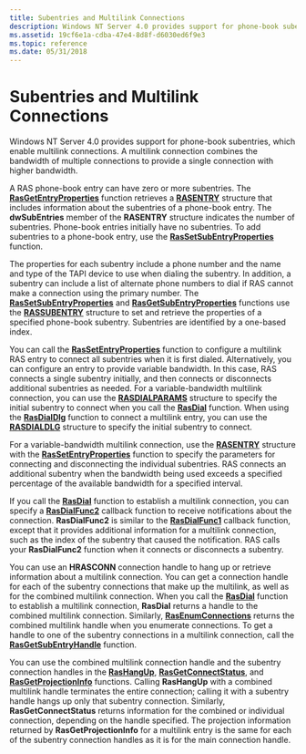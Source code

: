 ```yaml
---
title: Subentries and Multilink Connections
description: Windows NT Server 4.0 provides support for phone-book subentries, which enable multilink connections. A multilink connection combines the bandwidth of multiple connections to provide a single connection with higher bandwidth.
ms.assetid: 19cf6e1a-cdba-47e4-8d8f-d6030ed6f9e3
ms.topic: reference
ms.date: 05/31/2018
---
```


# Subentries and Multilink Connections

Windows NT Server 4.0 provides support for phone-book subentries, which enable multilink connections. A multilink connection combines the bandwidth of multiple connections to provide a single connection with higher bandwidth.

A RAS phone-book entry can have zero or more subentries. The [**RasGetEntryProperties**](/windows/desktop/api/Ras/nf-ras-rasgetentrypropertiesa) function retrieves a [**RASENTRY**](/previous-versions/windows/desktop/legacy/aa377274(v=vs.85)) structure that includes information about the subentries of a phone-book entry. The **dwSubEntries** member of the **RASENTRY** structure indicates the number of subentries. Phone-book entries initially have no subentries. To add subentries to a phone-book entry, use the [**RasSetSubEntryProperties**](/windows/desktop/api/Ras/nf-ras-rassetsubentrypropertiesa) function.

The properties for each subentry include a phone number and the name and type of the TAPI device to use when dialing the subentry. In addition, a subentry can include a list of alternate phone numbers to dial if RAS cannot make a connection using the primary number. The [**RasSetSubEntryProperties**](/windows/desktop/api/Ras/nf-ras-rassetsubentrypropertiesa) and [**RasGetSubEntryProperties**](/windows/desktop/api/Ras/nf-ras-rasgetsubentrypropertiesa) functions use the [**RASSUBENTRY**](/previous-versions/windows/desktop/legacy/aa377839(v=vs.85)) structure to set and retrieve the properties of a specified phone-book subentry. Subentries are identified by a one-based index.

You can call the [**RasSetEntryProperties**](/windows/desktop/api/Ras/nf-ras-rassetentrypropertiesa) function to configure a multilink RAS entry to connect all subentries when it is first dialed. Alternatively, you can configure an entry to provide variable bandwidth. In this case, RAS connects a single subentry initially, and then connects or disconnects additional subentries as needed. For a variable-bandwidth multilink connection, you can use the [**RASDIALPARAMS**](/previous-versions/windows/desktop/legacy/aa377238(v=vs.85)) structure to specify the initial subentry to connect when you call the [**RasDial**](/windows/desktop/api/Ras/nf-ras-rasdiala) function. When using the [**RasDialDlg**](/windows/desktop/api/Rasdlg/nf-rasdlg-rasdialdlga) function to connect a multilink entry, you can use the [**RASDIALDLG**](/previous-versions/windows/desktop/legacy/aa377023(v=vs.85)) structure to specify the initial subentry to connect.

For a variable-bandwidth multilink connection, use the [**RASENTRY**](/previous-versions/windows/desktop/legacy/aa377274(v=vs.85)) structure with the [**RasSetEntryProperties**](/windows/desktop/api/Ras/nf-ras-rassetentrypropertiesa) function to specify the parameters for connecting and disconnecting the individual subentries. RAS connects an additional subentry when the bandwidth being used exceeds a specified percentage of the available bandwidth for a specified interval.

If you call the [**RasDial**](/windows/desktop/api/Ras/nf-ras-rasdiala) function to establish a multilink connection, you can specify a [**RasDialFunc2**](/windows/desktop/api/Ras/nc-ras-rasdialfunc2) callback function to receive notifications about the connection. **RasDialFunc2** is similar to the [**RasDialFunc1**](/windows/desktop/api/Ras/nc-ras-rasdialfunc1) callback function, except that it provides additional information for a multilink connection, such as the index of the subentry that caused the notification. RAS calls your **RasDialFunc2** function when it connects or disconnects a subentry.

You can use an **HRASCONN** connection handle to hang up or retrieve information about a multilink connection. You can get a connection handle for each of the subentry connections that make up the multilink, as well as for the combined multilink connection. When you call the [**RasDial**](/windows/desktop/api/Ras/nf-ras-rasdiala) function to establish a multilink connection, **RasDial** returns a handle to the combined multilink connection. Similarly, [**RasEnumConnections**](/windows/desktop/api/Ras/nf-ras-rasenumconnectionsa) returns the combined multilink handle when you enumerate connections. To get a handle to one of the subentry connections in a multilink connection, call the [**RasGetSubEntryHandle**](/windows/desktop/api/Ras/nf-ras-rasgetsubentryhandlea) function.

You can use the combined multilink connection handle and the subentry connection handles in the [**RasHangUp**](/windows/desktop/api/Ras/nf-ras-rashangupa), [**RasGetConnectStatus**](/windows/desktop/api/Ras/nf-ras-rasgetconnectstatusa), and [**RasGetProjectionInfo**](/previous-versions/windows/embedded/ms897107(v=msdn.10)) functions. Calling **RasHangUp** with a combined multilink handle terminates the entire connection; calling it with a subentry handle hangs up only that subentry connection. Similarly, **RasGetConnectStatus** returns information for the combined or individual connection, depending on the handle specified. The projection information returned by **RasGetProjectionInfo** for a multilink entry is the same for each of the subentry connection handles as it is for the main connection handle.

 

 
